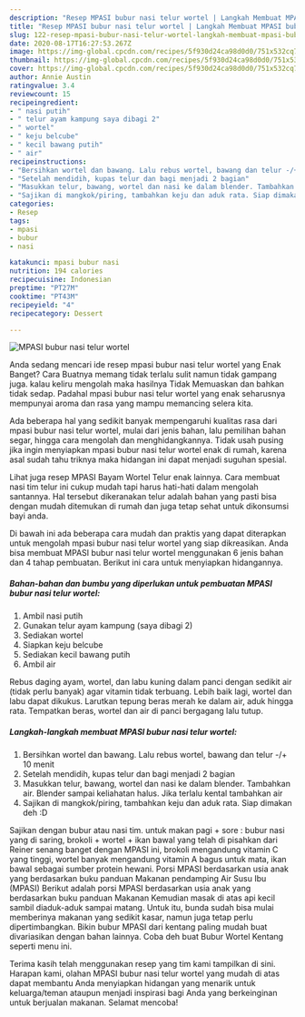 ```yaml
---
description: "Resep MPASI bubur nasi telur wortel | Langkah Membuat MPASI bubur nasi telur wortel Yang Enak Dan Mudah"
title: "Resep MPASI bubur nasi telur wortel | Langkah Membuat MPASI bubur nasi telur wortel Yang Enak Dan Mudah"
slug: 122-resep-mpasi-bubur-nasi-telur-wortel-langkah-membuat-mpasi-bubur-nasi-telur-wortel-yang-enak-dan-mudah
date: 2020-08-17T16:27:53.267Z
image: https://img-global.cpcdn.com/recipes/5f930d24ca98d0d0/751x532cq70/mpasi-bubur-nasi-telur-wortel-foto-resep-utama.jpg
thumbnail: https://img-global.cpcdn.com/recipes/5f930d24ca98d0d0/751x532cq70/mpasi-bubur-nasi-telur-wortel-foto-resep-utama.jpg
cover: https://img-global.cpcdn.com/recipes/5f930d24ca98d0d0/751x532cq70/mpasi-bubur-nasi-telur-wortel-foto-resep-utama.jpg
author: Annie Austin
ratingvalue: 3.4
reviewcount: 15
recipeingredient:
- " nasi putih"
- " telur ayam kampung saya dibagi 2"
- " wortel"
- " keju belcube"
- " kecil bawang putih"
- " air"
recipeinstructions:
- "Bersihkan wortel dan bawang. Lalu rebus wortel, bawang dan telur -/+ 10 menit"
- "Setelah mendidih, kupas telur dan bagi menjadi 2 bagian"
- "Masukkan telur, bawang, wortel dan nasi ke dalam blender. Tambahkan air. Blender sampai keliahatan halus. Jika terlalu kental tambahkan air"
- "Sajikan di mangkok/piring, tambahkan keju dan aduk rata. Siap dimakan deh :D"
categories:
- Resep
tags:
- mpasi
- bubur
- nasi

katakunci: mpasi bubur nasi 
nutrition: 194 calories
recipecuisine: Indonesian
preptime: "PT27M"
cooktime: "PT43M"
recipeyield: "4"
recipecategory: Dessert

---
```



![MPASI bubur nasi telur wortel](https://img-global.cpcdn.com/recipes/5f930d24ca98d0d0/751x532cq70/mpasi-bubur-nasi-telur-wortel-foto-resep-utama.jpg)

Anda sedang mencari ide resep mpasi bubur nasi telur wortel yang Enak Banget? Cara Buatnya memang tidak terlalu sulit namun tidak gampang juga. kalau keliru mengolah maka hasilnya Tidak Memuaskan dan bahkan tidak sedap. Padahal mpasi bubur nasi telur wortel yang enak seharusnya mempunyai aroma dan rasa yang mampu memancing selera kita.

Ada beberapa hal yang sedikit banyak mempengaruhi kualitas rasa dari mpasi bubur nasi telur wortel, mulai dari jenis bahan, lalu pemilihan bahan segar, hingga cara mengolah dan menghidangkannya. Tidak usah pusing jika ingin menyiapkan mpasi bubur nasi telur wortel enak di rumah, karena asal sudah tahu triknya maka hidangan ini dapat menjadi suguhan spesial.

Lihat juga resep MPASI Bayam Wortel Telur enak lainnya. Cara membuat nasi tim telur ini cukup mudah tapi harus hati-hati dalam mengolah santannya. Hal tersebut dikeranakan telur adalah bahan yang pasti bisa dengan mudah ditemukan di rumah dan juga tetap sehat untuk dikonsumsi bayi anda.


Di bawah ini ada beberapa cara mudah dan praktis yang dapat diterapkan untuk mengolah mpasi bubur nasi telur wortel yang siap dikreasikan. Anda bisa membuat MPASI bubur nasi telur wortel menggunakan 6 jenis bahan dan 4 tahap pembuatan. Berikut ini cara untuk menyiapkan hidangannya.

<!--inarticleads1-->

##### Bahan-bahan dan bumbu yang diperlukan untuk pembuatan MPASI bubur nasi telur wortel:

1. Ambil  nasi putih
1. Gunakan  telur ayam kampung (saya dibagi 2)
1. Sediakan  wortel
1. Siapkan  keju belcube
1. Sediakan  kecil bawang putih
1. Ambil  air


Rebus daging ayam, wortel, dan labu kuning dalam panci dengan sedikit air (tidak perlu banyak) agar vitamin tidak terbuang. Lebih baik lagi, wortel dan labu dapat dikukus. Larutkan tepung beras merah ke dalam air, aduk hingga rata. Tempatkan beras, wortel dan air di panci bergagang lalu tutup. 

<!--inarticleads2-->

##### Langkah-langkah membuat MPASI bubur nasi telur wortel:

1. Bersihkan wortel dan bawang. Lalu rebus wortel, bawang dan telur -/+ 10 menit
1. Setelah mendidih, kupas telur dan bagi menjadi 2 bagian
1. Masukkan telur, bawang, wortel dan nasi ke dalam blender. Tambahkan air. Blender sampai keliahatan halus. Jika terlalu kental tambahkan air
1. Sajikan di mangkok/piring, tambahkan keju dan aduk rata. Siap dimakan deh :D


Sajikan dengan bubur atau nasi tim. untuk makan pagi + sore : bubur nasi yang di saring, brokoli + wortel + ikan bawal yang telah di pisahkan dari Reiner senang banget dengan MPASI ini, brokoli mengandung vitamin C yang tinggi, wortel banyak mengandung vitamin A bagus untuk mata, ikan bawal sebagai sumber protein hewani. Porsi MPASI berdasarkan usia anak yang berdasarkan buku panduan Makanan pendamping Air Susu Ibu (MPASI) Berikut adalah porsi MPASI berdasarkan usia anak yang berdasarkan buku panduan Makanan Kemudian masak di atas api kecil sambil diaduk-aduk sampai matang. Untuk itu, bunda sudah bisa mulai memberinya makanan yang sedikit kasar, namun juga tetap perlu dipertimbangkan. Bikin bubur MPASI dari kentang paling mudah buat divariasikan dengan bahan lainnya. Coba deh buat Bubur Wortel Kentang seperti menu ini. 

Terima kasih telah menggunakan resep yang tim kami tampilkan di sini. Harapan kami, olahan MPASI bubur nasi telur wortel yang mudah di atas dapat membantu Anda menyiapkan hidangan yang menarik untuk keluarga/teman ataupun menjadi inspirasi bagi Anda yang berkeinginan untuk berjualan makanan. Selamat mencoba!

